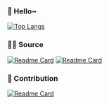 ### 👋 Hello~ 

[![Top Langs](https://github-readme-stats.vercel.app/api/top-langs/?username=kasoqian&layout=compact)](https://github.com/kasoqian/)


### 👨‍🔧‍ Source 

[![Readme Card](https://github-readme-stats.vercel.app/api/pin/?username=jilaokang&repo=coder-dictionary)](https://github.com/jilaokag/coder-dictionary)
[![Readme Card](https://github-readme-stats.vercel.app/api/pin/?username=jilaokang&repo=pure-layout)](https://github.com/jilaokag/pure-layout)

### 🤖 Contribution

[![Readme Card](https://github-readme-stats.vercel.app/api/pin/?username=nimoc&repo=gulp-book)](https://github.com/nimoc/gulp-book)
